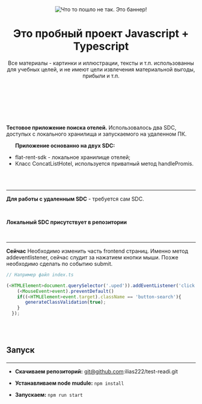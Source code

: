 <header class='bloch-headers'>

<img src="https://avatars.githubusercontent.com/u/102825678?v=4" alt="Что то пошло не так. Это баннер!" align="center">

<div>
<h1 align="center">Это пробный проект Javascript + Typescript</h1>
<p align="center">Все материалы - картинки и иллюстрации, тексты и т.п. 
<span>использованны для учебных целей, и не имеют цели извлечения материальной выгоды, прибыли и т.п.</span>
<br>
<br>
</p>
<div>
</header>
<br>
<br>
<section align="left">
<div>

<p>

**Тестовое приложение поиска отелей.** Использовалось два SDC, доступых с локального хранилища и запускаемого на удаленном ПК.

</p>

<ul>

**Приложение основанно на двух SDC:**

<li>
flat-rent-sdk - локальное хранилище отелей;
</li>
<li>
Класс ConcatListHotel, используется приватный метод handlePromis.
</li>
</ul>

</div>
<br>
<br>

<hr>
<p>

**Для работы с удаленным SDC** - требуется сам SDC.

<br>

**Локальный SDC присутствует в репозитории**
</p>
<p>
<br>
</p>
<hr>
</section>


<section>
<div>
<p>

**Cейчас** 
Необходимо изменить часть frontend страниц. Именно метод addeventlistener, сейчас слудит за нажатием кнопки мыши. Позже необходимо сделать по событию submit.
<br>
</p>
<div>
<p>

```javascript
// Например файл index.ts

(<HTMLElement>document.querySelector('.uped')).addEventListener('click', (event: MouseEvent) =>{
    (<MouseEvent>event).preventDefault()
    if((<HTMLElement>event.target).className == 'button-search'){
       generateClassValidation(true);
    }
  }); 
```

</p>
<div>
</div>
</section>

<br><br>
<section>
<h2>



**Запуск**

</h2>
<hr>

<ul>
<li>

**Скачиваем репозиторий:** git@github.com:ilias222/test-readi.git

</li>
<li>

**Устанавливаем node mudule:** ``npm install``

</li>
<li>

**Запускаем:** ``npm run start``

</li>
</ul>
